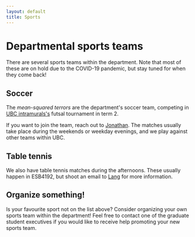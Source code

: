 ```yaml
---
layout: default
title: Sports
---
```


# Departmental sports teams

There are several sports teams within the department.
Note that most of these are on hold due to the COVID-19 pandemic,
but stay tuned for when they come back!


## Soccer

The *mean-squared terrors* are the department's soccer team,
competing in [UBC intramurals's](https://recreation.ubc.ca/intramurals/)
futsal tournament in term 2.

If you want to join the team, reach out to
[Jonathan](https://www.stat.ubc.ca/users/jonathan-ok-agyeman).
The matches usually take place during the weekends or weekday evenings,
and we play against other teams within UBC.


## Table tennis

We also have table tennis matches during the afternoons.
These usually happen in ESB4192, but shoot an email to
[Lang](https://www.stat.ubc.ca/users/lang-wu) for more information.


## Organize something!

Is your favourite sport not on the list above?
Consider organizing your own sports team within the department!
Feel free to contact one of the graduate student executives if you would like to receive help promoting your new sports team.
